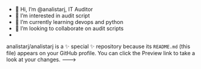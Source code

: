 - 👋 Hi, I’m @analistarj, IT Auditor
- 👀 I’m interested in audit script
- 🌱 I’m currently learning devops and python
- 💞️ I’m looking to collaborate on audit scripts
- 
analistarj/analistarj is a ✨ special ✨ repository because its `README.md` (this file) appears on your GitHub profile.
You can click the Preview link to take a look at your changes.
--->
